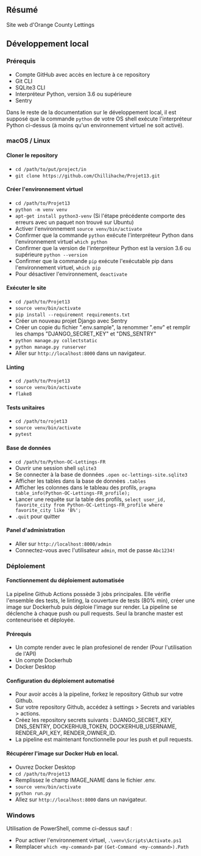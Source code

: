 ## Résumé

Site web d'Orange County Lettings

## Développement local

### Prérequis

- Compte GitHub avec accès en lecture à ce repository
- Git CLI
- SQLite3 CLI
- Interpréteur Python, version 3.6 ou supérieure
- Sentry

Dans le reste de la documentation sur le développement local, il est supposé que la commande `python` de votre OS shell exécute l'interpréteur Python ci-dessus (à moins qu'un environnement virtuel ne soit activé).

### macOS / Linux

#### Cloner le repository

- `cd /path/to/put/project/in`
- `git clone https://github.com/Chillihache/Projet13.git`

#### Créer l'environnement virtuel

- `cd /path/to/Projet13`
- `python -m venv venv`
- `apt-get install python3-venv` (Si l'étape précédente comporte des erreurs avec un paquet non trouvé sur Ubuntu)
- Activer l'environnement `source venv/bin/activate`
- Confirmer que la commande `python` exécute l'interpréteur Python dans l'environnement virtuel
`which python`
- Confirmer que la version de l'interpréteur Python est la version 3.6 ou supérieure `python --version`
- Confirmer que la commande `pip` exécute l'exécutable pip dans l'environnement virtuel, `which pip`
- Pour désactiver l'environnement, `deactivate`

#### Exécuter le site

- `cd /path/to/Projet13`
- `source venv/bin/activate`
- `pip install --requirement requirements.txt`
- Créer un nouveau projet Django avec Sentry
- Créer un copie du fichier ".env.sample", la renommer ".env" et remplir les champs "DJANGO_SECRET_KEY" et "DNS_SENTRY"
- `python manage.py collectstatic`
- `python manage.py runserver`
- Aller sur `http://localhost:8000` dans un navigateur.

#### Linting

- `cd /path/to/Projet13`
- `source venv/bin/activate`
- `flake8`

#### Tests unitaires

- `cd /path/to/rojet13`
- `source venv/bin/activate`
- `pytest`

#### Base de données

- `cd /path/to/Python-OC-Lettings-FR`
- Ouvrir une session shell `sqlite3`
- Se connecter à la base de données `.open oc-lettings-site.sqlite3`
- Afficher les tables dans la base de données `.tables`
- Afficher les colonnes dans le tableau des profils, `pragma table_info(Python-OC-Lettings-FR_profile);`
- Lancer une requête sur la table des profils, `select user_id, favorite_city from
  Python-OC-Lettings-FR_profile where favorite_city like 'B%';`
- `.quit` pour quitter

#### Panel d'administration

- Aller sur `http://localhost:8000/admin`
- Connectez-vous avec l'utilisateur `admin`, mot de passe `Abc1234!`

### Déploiement

#### Fonctionnement du déploiement automatisée

La pipeline Github Actions possède 3 jobs principales. Elle vérifie l'ensemble des tests, le linting, la couverture de tests (80% min), créer une image sur Dockerhub puis déploie l'image sur render.
La pipeline se déclenche à chaque push ou pull requests. Seul la branche master est conteneurisée et déployée.

#### Prérequis

- Un compte render avec le plan profesionel de render (Pour l'utilisation de l'API)
- Un compte Dockerhub
- Docker Desktop

#### Configuration du déploiement automatisé

- Pour avoir accès à la pipeline, forkez le repository Github sur votre Github.
- Sur votre repository Github, accédez à settings > Secrets and variables > actions.
- Créez les repository secrets suivants : DJANGO_SECRET_KEY, DNS_SENTRY, DOCKERHUB_TOKEN, DOCKERHUB_USERNAME, RENDER_API_KEY, RENDER_OWNER_ID.
- La pipeline est maintenant fonctionnelle pour les push et pull requests.

#### Récupérer l'image sur Docker Hub en local.

- Ouvrez Docker Desktop
- `cd /path/to/Projet13`
- Remplissez le champ IMAGE_NAME dans le fichier .env.
- `source venv/bin/activate`
- `python run.py`
- Allez sur `http://localhost:8000` dans un navigateur.

### Windows

Utilisation de PowerShell, comme ci-dessus sauf :

- Pour activer l'environnement virtuel, `.\venv\Scripts\Activate.ps1` 
- Remplacer `which <my-command>` par `(Get-Command <my-command>).Path`
